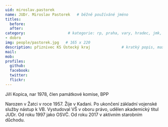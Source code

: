 ```yaml
---
uid: miroslav.pastorek
name: JUDr. Miroslav Pastorek  	# běžně používáné jméno
titles:
  before:
  after:
category:                 	# kategorie: rp, praha, vary, hradec, jmk, senat
- dobro
img: people/pastorek.jpg   # 165 x 220
description: přiznivec KS Ústecký kraj           	# kratký popis, max 160 znaků
mail:
mob:	
profiles:
  github:
  facebook: 
  twitter: 
  flickr:
---
```


Jiří Kopica, nar 1978, člen památkové komise, BPP  

Narozen v Žatci v roce 1957. Žije v Kadani.
Po ukončení základní vojenské služby nástup k VB. 
Vystudoval VŠ v oboru právo, udělen akademický titul JUDr. Od roku 1997 jako OSVČ.
Od roku 2017 v aktivním starobním důchodu. 
